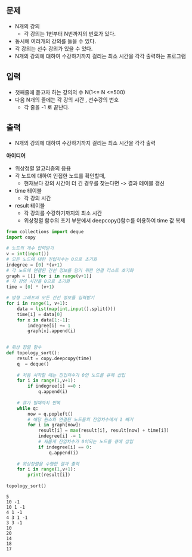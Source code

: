 ## 문제
- N개의 강의
    - 각 강의는 1번부터 N번까지의 번호가 있다.
- 동시에 여러개의 강의를 들을 수 있다.
- 각 강의는 선수 강의가 있을 수 있다.
- N개의 강의에 대하여 수강하기까지 걸리는 최소 시간을 각각 출력하는 프로그램

## 입력
- 첫째줄에 듣고자 하는 강의의 수 N(1<= N <=500)
- 다음 N개의 줄에는 각 강의 시간 , 선수강의 번호
    - 각 줄을 -1 로 끝난다.
    
## 출력
- N개의 강의에 대하여 수강하기까지 걸리는 최소 시간을 각각 출력

**아이디어**
- 위상정렬 알고리즘의 응용
- 각 노드에 대하여 인접한 노드를 확인할때,
    - 현재보다 강의 시간이 더 긴 경우를 찾는다면 -> 결과 테이블 갱신
- time 테이블
    - 각 강의 시간
- result 테이블
    - 각 강의를 수강하기까지의 최소 시간
    - 위상정렬 함수의 초기 부분에서 deepcopy()함수를 이용하여 time 값 복제


```python
from collections import deque
import copy

# 노드의 개수 입력받기
v = int(input())
# 모든 노드에 대한 진입차수는 0으로 초기화
indegree = [0] *(v+1)
# 각 노드에 연결된 간선 정보를 담기 위한 연결 리스트 초기화
graph = [[] for i in range(v+1)]
# 각 강의 시간을 0으로 초기화
time = [0] * (v+1)

# 방형 그래프의 모든 간선 정보를 입력받기
for i in range(1, v+1):
    data = list(map(int,input().split()))
    time[i] = data[0]
    for x in data[1:-1]:
        indegree[i] += 1
        graph[x].append(i)
        

# 위상 정렬 함수
def topology_sort():
    result = copy.deepcopy(time)
    q  = deque()
    
    # 처음 시작할 때는 진입차수가 0인 노드를 큐에 삽입
    for i in range(1,v+1):
        if indegree[i] ==0 :
            q.append(i)
            
    # 큐가 빌때까지 반복
    while q:
        now = q.popleft()
        # 해당 원소와 연결된 노드들의 진입차수에서 1 빼기
        for i in graph[now]:
            result[i] = max(result[i], result[now] + time[i])
            indegree[i] -= 1
            # 새롭게 진입차수가 0이되는 노드를 큐에 삽입
            if indegree[i] == 0:
                q.append(i)
                
    # 위상정렬을 수행한 결과 출력
    for i in range(1,v+1):
        print(result[i])
        
topology_sort()
```

    5
    10 -1
    10 1 -1
    4 1 -1
    4 3 1 -1
    3 3 -1
    10
    20
    14
    18
    17
    
